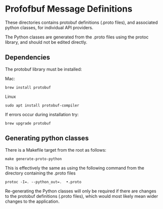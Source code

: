 # Profofbuf Message Definitions

These directories contains protobuf definitions (.proto files), and associated python classes, for individual API providers.

The Python classes are generated from the .proto files using the protoc library, and should not be edited directly.

## Dependencies

The protobuf library must be installed:

Mac:

    brew install protobuf

Linux

    sudo apt install protobuf-compiler

If errors occur during installation try:

    brew upgrade protobuf

## Generating python classes

There is a Makefile target from the root as follows:

	make generate-proto-python

This is effectively the same as using the following command from the directory containing the .proto files

    protoc -I=. --python_out=.  •.proto

Re-generating the Python classes will only be required if there are changes to the protobuf definitions (.proto files), which would most likely mean wider changes to the application.

